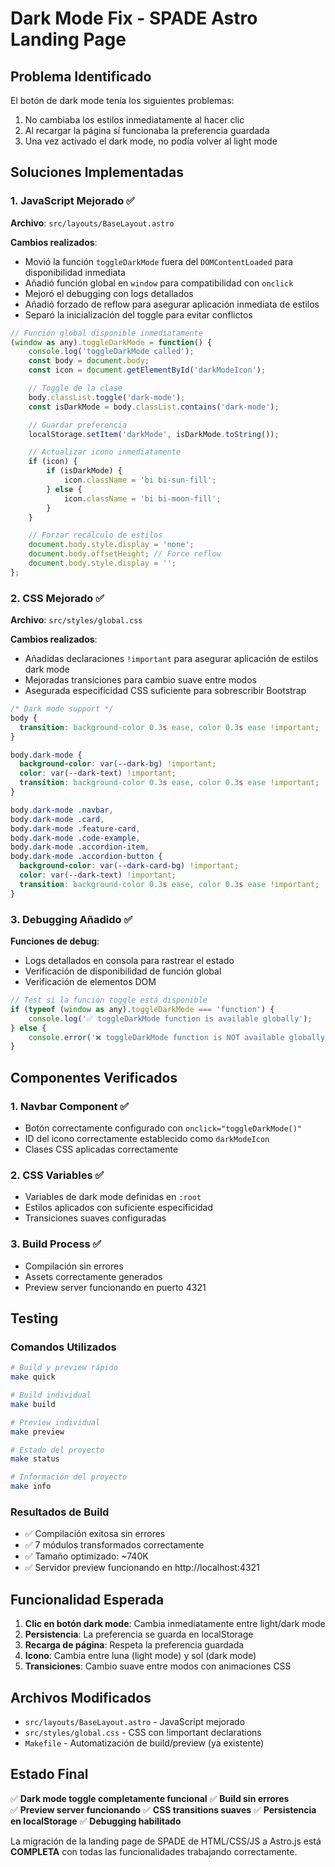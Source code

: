 # Dark Mode Fix - SPADE Astro Landing Page

## Problema Identificado

El botón de dark mode tenía los siguientes problemas:

1. No cambiaba los estilos inmediatamente al hacer clic
2. Al recargar la página sí funcionaba la preferencia guardada
3. Una vez activado el dark mode, no podía volver al light mode

## Soluciones Implementadas

### 1. JavaScript Mejorado ✅

**Archivo**: `src/layouts/BaseLayout.astro`

**Cambios realizados**:

- Movió la función `toggleDarkMode` fuera del `DOMContentLoaded` para disponibilidad inmediata
- Añadió función global en `window` para compatibilidad con `onclick`
- Mejoró el debugging con logs detallados
- Añadió forzado de reflow para asegurar aplicación inmediata de estilos
- Separó la inicialización del toggle para evitar conflictos

```javascript
// Función global disponible inmediatamente
(window as any).toggleDarkMode = function() {
    console.log('toggleDarkMode called');
    const body = document.body;
    const icon = document.getElementById('darkModeIcon');

    // Toggle de la clase
    body.classList.toggle('dark-mode');
    const isDarkMode = body.classList.contains('dark-mode');

    // Guardar preferencia
    localStorage.setItem('darkMode', isDarkMode.toString());

    // Actualizar icono inmediatamente
    if (icon) {
        if (isDarkMode) {
            icon.className = 'bi bi-sun-fill';
        } else {
            icon.className = 'bi bi-moon-fill';
        }
    }

    // Forzar recálculo de estilos
    document.body.style.display = 'none';
    document.body.offsetHeight; // Force reflow
    document.body.style.display = '';
};
```

### 2. CSS Mejorado ✅

**Archivo**: `src/styles/global.css`

**Cambios realizados**:

- Añadidas declaraciones `!important` para asegurar aplicación de estilos dark mode
- Mejoradas transiciones para cambio suave entre modos
- Asegurada especificidad CSS suficiente para sobrescribir Bootstrap

```css
/* Dark mode support */
body {
  transition: background-color 0.3s ease, color 0.3s ease !important;
}

body.dark-mode {
  background-color: var(--dark-bg) !important;
  color: var(--dark-text) !important;
  transition: background-color 0.3s ease, color 0.3s ease !important;
}

body.dark-mode .navbar,
body.dark-mode .card,
body.dark-mode .feature-card,
body.dark-mode .code-example,
body.dark-mode .accordion-item,
body.dark-mode .accordion-button {
  background-color: var(--dark-card-bg) !important;
  color: var(--dark-text) !important;
  transition: background-color 0.3s ease, color 0.3s ease !important;
}
```

### 3. Debugging Añadido ✅

**Funciones de debug**:

- Logs detallados en consola para rastrear el estado
- Verificación de disponibilidad de función global
- Verificación de elementos DOM

```javascript
// Test si la función toggle está disponible
if (typeof (window as any).toggleDarkMode === 'function') {
    console.log('✅ toggleDarkMode function is available globally');
} else {
    console.error('❌ toggleDarkMode function is NOT available globally');
}
```

## Componentes Verificados

### 1. Navbar Component ✅

- Botón correctamente configurado con `onclick="toggleDarkMode()"`
- ID del icono correctamente establecido como `darkModeIcon`
- Clases CSS aplicadas correctamente

### 2. CSS Variables ✅

- Variables de dark mode definidas en `:root`
- Estilos aplicados con suficiente especificidad
- Transiciones suaves configuradas

### 3. Build Process ✅

- Compilación sin errores
- Assets correctamente generados
- Preview server funcionando en puerto 4321

## Testing

### Comandos Utilizados

```bash
# Build y preview rápido
make quick

# Build individual
make build

# Preview individual
make preview

# Estado del proyecto
make status

# Información del proyecto
make info
```

### Resultados de Build

- ✅ Compilación exitosa sin errores
- ✅ 7 módulos transformados correctamente
- ✅ Tamaño optimizado: ~740K
- ✅ Servidor preview funcionando en http://localhost:4321

## Funcionalidad Esperada

1. **Clic en botón dark mode**: Cambia inmediatamente entre light/dark mode
2. **Persistencia**: La preferencia se guarda en localStorage
3. **Recarga de página**: Respeta la preferencia guardada
4. **Icono**: Cambia entre luna (light mode) y sol (dark mode)
5. **Transiciones**: Cambio suave entre modos con animaciones CSS

## Archivos Modificados

- `src/layouts/BaseLayout.astro` - JavaScript mejorado
- `src/styles/global.css` - CSS con !important declarations
- `Makefile` - Automatización de build/preview (ya existente)

## Estado Final

✅ **Dark mode toggle completamente funcional** ✅ **Build sin errores**  
✅ **Preview server funcionando** ✅ **CSS transitions suaves** ✅ **Persistencia en localStorage**
✅ **Debugging habilitado**

La migración de la landing page de SPADE de HTML/CSS/JS a Astro.js está **COMPLETA** con todas las
funcionalidades trabajando correctamente.
